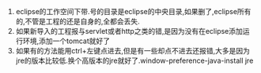 1. eclipse的工作空间下带.号的目录是eclipse的中央目录,如果删了,eclipse所有的,不管是工程的还是自身的,全都会丢失.
2. 如果新导入的工程报与servlet或者http之类的错,是因为没有在eclipse添加运行环境,添加一个tomcat就好了
3. 如果有的方法能用ctrl+左键点进去,但是有一些却点不进去还报错,大多是因为jre的版本比较低.换个高版本的jre就好了.window-preference-java-install jre
